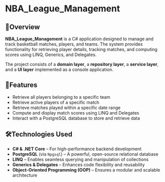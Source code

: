 # NBA_League_Management

## 🏀Overview

**NBA_League_Management** is a C# application designed to manage and track basketball matches, players, and teams. The system provides functionality for retrieving player details, tracking matches, and computing scores using LINQ, Generics, and Delegates.

The project consists of a **domain layer**, a **repository layer**, a **service layer**, and a **UI layer** implemented as a console application.

## 🚀Features

- Retrieve all players belonging to a specific team
- Retrieve active players of a specific match
- Retrieve matches played within a specific date range
- Compute and display match scores using LINQ and Delegates
- Interact with a PostgreSQL database to store and retrieve data

## 🛠️Technologies Used

- **C# & .NET Core** – For high-performance backend development
- **PostgreSQL** (via `Npgsql`)  – A powerful, open-source relational database
- **LINQ** – Enables seamless querying and manipulation of collections
- **Generics & Delegates** – Enhances code flexibility and reusability
- **Object-Oriented Programming (OOP)** – Ensures a modular and scalable architecture

  



